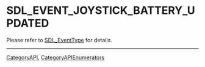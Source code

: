 # SDL_EVENT_JOYSTICK_BATTERY_UPDATED

Please refer to [SDL_EventType](SDL_EventType) for details.

----
[CategoryAPI](CategoryAPI), [CategoryAPIEnumerators](CategoryAPIEnumerators)

